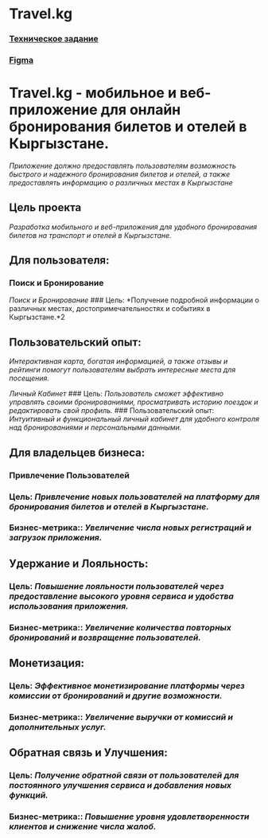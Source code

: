 # Travel.kg
### [Техническое задание](https://docs.google.com/document/d/1JIFNdrXckDcXZgZag_6Jnpa9HNyb3pUUDs6Bt9iLPzM/edit)
### [Figma](https://www.figma.com/file/PwWNcULhJ3D9BiuK1gQal0/travelWeb?type=design&node-id=0%3A1&mode=design&t=m0pJi4Epkk4V66Eb-1)
# Travel.kg -  мобильное и веб-приложение для онлайн бронирования билетов и отелей в Кыргызстане.
*Приложение должно предоставлять пользователям возможность быстрого и надежного бронирования билетов и отелей, а также предоставлять информацию о различных местах в Кыргызстане*

## Цель проекта
*Разработка мобильного и веб-приложения для удобного бронирования билетов на транспорт и отелей в Кыргызстане.*

## Для пользователя:
### Поиск и Бронирование

*Поиск и Бронирование*
    ### Цель: *Получение подробной информации о различных местах, достопримечательностях и событиях в Кыргызстане.*2
## Пользовательский опыт: 
   *Интерактивная карта, богатая информацией, а также отзывы и рейтинги помогут пользователям выбрать интересные места для посещения.*

*Личный Кабинет*
    ### Цель: *Пользователь сможет эффективно управлять своими бронированиями, просматривать историю поездок и редактировать свой профиль.*
    ### Пользовательский опыт: *Интуитивный и функциональный личный кабинет для удобного контроля над бронированиями и персональными данными.*

## Для владельцев бизнеса:
   ### Привлечение Пользователей
   ### Цель: *Привлечение новых пользователей на платформу для бронирования билетов и отелей в Кыргызстане.*
   ### Бизнес-метрика:: *Увеличение числа новых регистраций и загрузок приложения.*
   
## Удержание и Лояльность:
   ### Цель: *Повышение лояльности пользователей через предоставление высокого уровня сервиса и удобства использования приложения.*
   ### Бизнес-метрика:: *Увеличение количества повторных бронирований и возвращение пользователей.*

## Монетизация:
   ### Цель: *Эффективное монетизирование платформы через комиссии от бронирований и другие возможности.*
   ### Бизнес-метрика:: *Увеличение выручки от комиссий и дополнительных услуг.*

## Обратная связь и Улучшения:
   ### Цель: *Получение обратной связи от пользователей для постоянного улучшения сервиса и добавления новых функций.*
   ### Бизнес-метрика:: *Повышение уровня удовлетворенности клиентов и снижение числа жалоб.*
   
   
   
   
   
   

